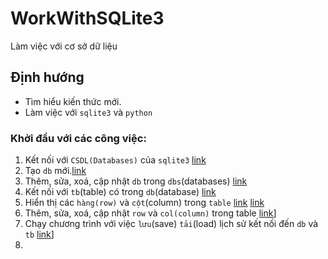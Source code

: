 # WorkWithSQLite3
Làm việc với cơ sở dữ liệu

## Định hướng
- Tìm hiểu kiến thức mới.
- Làm việc với `sqlite3` và `python`
### Khởi đầu với các công việc:
1. Kết nối với `CSDL(Databases)` của `sqlite3` [link](Document/chap_1.md)
2. Tạo `db` mới.[link](Document/chap_2.md)
3. Thêm, sửa, xoá, cập nhật `db` trong `dbs`(databases) [link](Document/chap_3.md)
4. Kết nối với `tb`(table) có trong `db`(database) [link](Document/chap_4.md)
5. Hiển thị các `hàng(row)` và `cột`(column) trong `table` [link](Document/chap_5.md) [link](Document/chap_5.md)
6. Thêm, sửa, xoá, cập nhật `row` và `col(column)` trong table [link](chap_6.md)]
7. Chạy chương trình với việc `lưu`(save) `tải`(load) lịch sử kết nối đến `db` và `tb` [link](Document/chap_7.md)]
8. 
